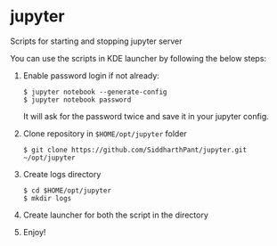# jupyter
Scripts for starting and stopping jupyter server

You can use the scripts in KDE launcher by following the below steps:

1. Enable password login if not already:
    ```
    $ jupyter notebook --generate-config
    $ jupyter notebook password
    ```
    It will ask for the password twice and save it in your jupyter config.

2. Clone repository in `$HOME/opt/jupyter` folder
    ```
    $ git clone https://github.com/SiddharthPant/jupyter.git ~/opt/jupyter
    ```
3. Create logs directory
    ```
    $ cd $HOME/opt/jupyter
    $ mkdir logs
    ```
4. Create launcher for both the script in the directory
5. Enjoy!